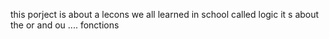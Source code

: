 this porject is about a lecons we all learned in school called logic it s about the or and ou .... fonctions
